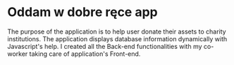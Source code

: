 # Oddam w dobre ręce app
The purpose of the application is to help user donate their assets to charity institutions. 
The application displays database information dynamically with Javascript's help.
I created all the Back-end functionalities with my co-worker taking care of application's Front-end. 
